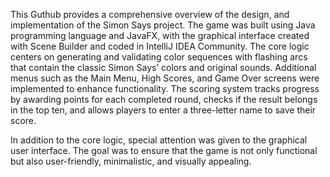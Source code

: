   This Guthub provides a comprehensive overview of the design, and implementation of the Simon Says project. The game was built using Java programming language and JavaFX, with the graphical interface created with Scene Builder and coded in IntelliJ IDEA Community. The core logic centers on generating and validating color sequences with flashing arcs that contain the classic Simon Says’ colors and original sounds. Additional menus such as the Main Menu, High Scores, and Game Over screens were implemented to enhance functionality. The scoring system tracks progress by awarding points for each completed round, checks if the result belongs in the top ten, and allows players to enter a three-letter name to save their score. 

  In addition to the core logic, special attention was given to the graphical user interface. The goal was to ensure that the game is not only functional but also user-friendly, minimalistic, and visually appealing. 
